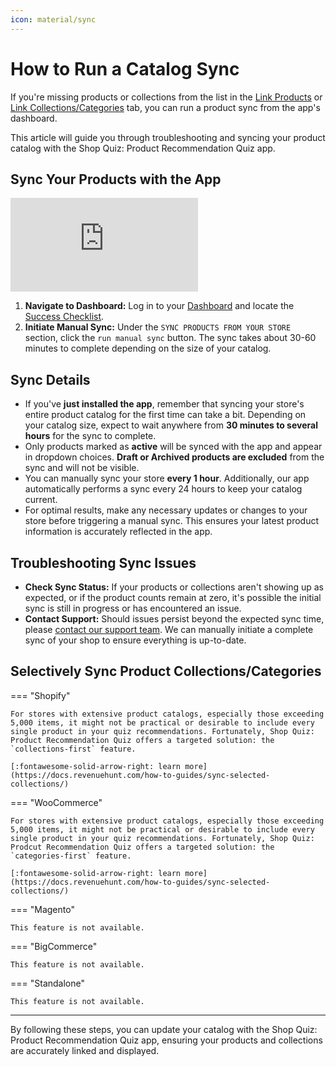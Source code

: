 ```yaml
---
icon: material/sync
---
```



# How to Run a Catalog Sync

If you're missing products or collections from the list in the [Link Products](https://docs.revenuehunt.com/reference/quiz-builder/#link-products) or [Link Collections/Categories](https://docs.revenuehunt.com/reference/quiz-builder/#link-collections) tab, you can run a product sync from the app's dashboard.

This article will guide you through troubleshooting and syncing your product catalog with the Shop Quiz: Product Recommendation Quiz app.

## Sync Your Products with the App

<div class="videoWrapper">
<iframe src="https://www.youtube.com/embed/i-CHRHuRcAs" frameborder="0" allow="accelerometer; autoplay; clipboard-write; encrypted-media; gyroscope; picture-in-picture" allowfullscreen></iframe>
</div>

1. **Navigate to Dashboard:** Log in to your [Dashboard](https://docs.revenuehunt.com/reference/dashboard/) and locate the [Success Checklist](https://docs.revenuehunt.com/reference/dashboard/#success-checklist).
2. **Initiate Manual Sync:** Under the `SYNC PRODUCTS FROM YOUR STORE` section, click the `run manual sync` button. The sync takes about 30-60 minutes to complete depending on the size of your catalog.

## Sync Details

- If you've **just installed the app**, remember that syncing your store's entire product catalog for the first time can take a bit. Depending on your catalog size, expect to wait anywhere from **30 minutes to several hours** for the sync to complete.
- Only products marked as **active** will be synced with the app and appear in dropdown choices. **Draft or Archived products are excluded** from the sync and will not be visible.
- You can manually sync your store **every 1 hour**. Additionally, our app automatically performs a sync every 24 hours to keep your catalog current.
- For optimal results, make any necessary updates or changes to your store before triggering a manual sync. This ensures your latest product information is accurately reflected in the app.

## Troubleshooting Sync Issues

- **Check Sync Status:** If your products or collections aren't showing up as expected, or if the product counts remain at zero, it's possible the initial sync is still in progress or has encountered an issue.
- **Contact Support:** Should issues persist beyond the expected sync time, please [contact our support team](https://docs.revenuehunt.com/how-to-guides/contact-customer-support/). We can manually initiate a complete sync of your shop to ensure everything is up-to-date.

## Selectively Sync Product Collections/Categories

=== "Shopify"

    For stores with extensive product catalogs, especially those exceeding 5,000 items, it might not be practical or desirable to include every single product in your quiz recommendations. Fortunately, Shop Quiz: Product Recommendation Quiz offers a targeted solution: the `collections-first` feature. 

    [:fontawesome-solid-arrow-right: learn more](https://docs.revenuehunt.com/how-to-guides/sync-selected-collections/)


=== "WooCommerce"

    For stores with extensive product catalogs, especially those exceeding 5,000 items, it might not be practical or desirable to include every single product in your quiz recommendations. Fortunately, Shop Quiz: Prodcut Recommendation Quiz offers a targeted solution: the `categories-first` feature. 

    [:fontawesome-solid-arrow-right: learn more](https://docs.revenuehunt.com/how-to-guides/sync-selected-collections/)

=== "Magento"

    This feature is not available.

=== "BigCommerce"

    This feature is not available.

=== "Standalone"

    This feature is not available.

---
By following these steps, you can update your catalog with the Shop Quiz: Product Recommendation Quiz app, ensuring your products and collections are accurately linked and displayed.